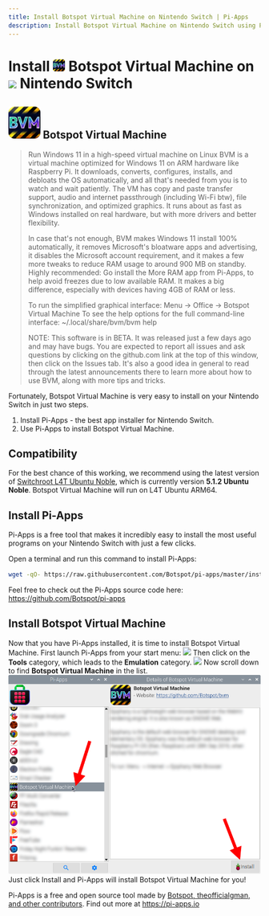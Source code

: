 ```yaml
---
title: Install Botspot Virtual Machine on Nintendo Switch | Pi-Apps
description: Install Botspot Virtual Machine on Nintendo Switch using Pi-Apps
---
```

<div class="simple-install-content content">

# Install <img src="/img/app-icons/Botspot Virtual Machine/icon-64.png" height=24> Botspot Virtual Machine on <img src=/img/other-icons/switch-icon.svg height=24> Nintendo Switch

## <img src="/img/app-icons/Botspot Virtual Machine/icon-64.png"> Botspot Virtual Machine
> Run Windows 11 in a high-speed virtual machine on Linux
> BVM is a virtual machine optimized for Windows 11 on ARM hardware like Raspberry Pi. It downloads, converts, configures, installs, and debloats the OS automatically, and all that's needed from you is to watch and wait patiently.
> The VM has copy and paste transfer support, audio and internet passthrough (including Wi-Fi btw), file synchronization, and optimized graphics. It runs about as fast as Windows installed on real hardware, but with more drivers and better flexibility.
> 
> In case that's not enough, BVM makes Windows 11 install 100% automatically, it removes Microsoft's bloatware apps and advertising, it disables the Microsoft account requirement, and it makes a few more tweaks to reduce RAM usage to around 900 MB on standby.
> Highly recommended: Go install the More RAM app from Pi-Apps, to help avoid freezes due to low available RAM. It makes a big difference, especially with devices having 4GB of RAM or less.
> 
> To run the simplified graphical interface: Menu -> Office -> Botspot Virtual Machine
> To see the help options for the full command-line interface: ~/.local/share/bvm/bvm help
> 
> NOTE: This software is in BETA. It was released just a few days ago and may have bugs. You are expected to report all issues and ask questions by clicking on the github.com link at the top of this window, then click on the Issues tab. It's also a good idea in general to read through the latest announcements there to learn more about how to use BVM, along with more tips and tricks.

Fortunately, Botspot Virtual Machine is very easy to install on your Nintendo Switch in just two steps.
1. Install Pi-Apps - the best app installer for Nintendo Switch.
2. Use Pi-Apps to install Botspot Virtual Machine.
</div>
<div class="simple-install-content content">

## Compatibility
For the best chance of this working, we recommend using the latest version of [Switchroot L4T Ubuntu Noble](https://wiki.switchroot.org/wiki/linux/l4t-ubuntu-noble-installation-guide), which is currently version **5.1.2 Ubuntu Noble**.
Botspot Virtual Machine will run on L4T Ubuntu ARM64.
</div>
<div class="simple-install-content content">

## Install Pi-Apps

Pi-Apps is a free tool that makes it incredibly easy to install the most useful programs on your Nintendo Switch with just a few clicks.

Open a terminal and run this command to install Pi-Apps:
```bash
wget -qO- https://raw.githubusercontent.com/Botspot/pi-apps/master/install | bash
```
Feel free to check out the Pi-Apps source code here: https://github.com/Botspot/pi-apps
</div>
<div class="simple-install-content content">

## Install Botspot Virtual Machine

Now that you have Pi-Apps installed, it is time to install Botspot Virtual Machine.
First launch Pi-Apps from your start menu:
<img src="/img/start-menu.png">
Then click on the <b>Tools</b> category, which leads to the <b>Emulation</b> category.
<img src="/img/category-selections/Emulation.png">
Now scroll down to find <b>Botspot Virtual Machine</b> in the list.
<img src="/img/app-icons/Botspot Virtual Machine/app-selection.png">
Just click Install and Pi-Apps will install Botspot Virtual Machine for you!
</div>
<div class="simple-install-content content">

Pi-Apps is a free and open source tool made by [Botspot, theofficialgman, and other contributors](/about/#contributors). Find out more at https://pi-apps.io
</div>
